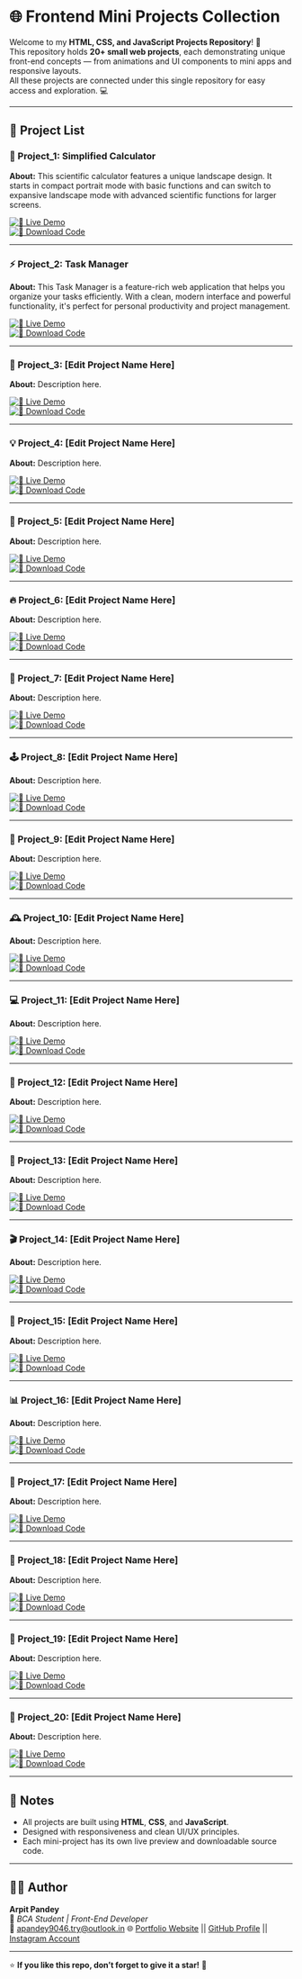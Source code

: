 # 🌐 Frontend Mini Projects Collection  

Welcome to my **HTML, CSS, and JavaScript Projects Repository**! 🚀  
This repository holds **20+ small web projects**, each demonstrating unique front-end concepts — from animations and UI components to mini apps and responsive layouts.  
All these projects are connected under this single repository for easy access and exploration. 💻  

---

## 📁 Project List  

### 🧩 Project_1: Simplified Calculator
**About:** This scientific calculator features a unique landscape design. It starts in compact portrait mode with basic functions and can switch to expansive landscape mode with advanced scientific functions for larger screens.  

[![🔗 Live Demo](https://img.shields.io/badge/🌍_Live_Demo-Click_Here-blue?style=for-the-badge)](https://your-live-link.com)  
[![💾 Download Code](https://img.shields.io/badge/💾_Download_Code-GitHub-darkgreen?style=for-the-badge)](https://your-code-link.com)  

---

### ⚡ Project_2: Task Manager
**About:** This Task Manager is a feature-rich web application that helps you organize your tasks efficiently. With a clean, modern interface and powerful functionality, it's perfect for personal productivity and project management.

[![🔗 Live Demo](https://img.shields.io/badge/🌍_Live_Demo-Click_Here-blue?style=for-the-badge)](https://your-live-link.com)  
[![💾 Download Code](https://img.shields.io/badge/💾_Download_Code-GitHub-darkgreen?style=for-the-badge)](https://your-code-link.com)  

---

### 🎨 Project_3: [Edit Project Name Here]
**About:** Description here.  

[![🔗 Live Demo](https://img.shields.io/badge/🌍_Live_Demo-Click_Here-blue?style=for-the-badge)](https://your-live-link.com)  
[![💾 Download Code](https://img.shields.io/badge/💾_Download_Code-GitHub-darkgreen?style=for-the-badge)](https://your-code-link.com)  

---

### 💡 Project_4: [Edit Project Name Here]
**About:** Description here.  

[![🔗 Live Demo](https://img.shields.io/badge/🌍_Live_Demo-Click_Here-blue?style=for-the-badge)](https://your-live-link.com)  
[![💾 Download Code](https://img.shields.io/badge/💾_Download_Code-GitHub-darkgreen?style=for-the-badge)](https://your-code-link.com)  

---

### 🧠 Project_5: [Edit Project Name Here]
**About:** Description here.  

[![🔗 Live Demo](https://img.shields.io/badge/🌍_Live_Demo-Click_Here-blue?style=for-the-badge)](https://your-live-link.com)  
[![💾 Download Code](https://img.shields.io/badge/💾_Download_Code-GitHub-darkgreen?style=for-the-badge)](https://your-code-link.com)  

---

### 🔥 Project_6: [Edit Project Name Here]
**About:** Description here.  

[![🔗 Live Demo](https://img.shields.io/badge/🌍_Live_Demo-Click_Here-blue?style=for-the-badge)](https://your-live-link.com)  
[![💾 Download Code](https://img.shields.io/badge/💾_Download_Code-GitHub-darkgreen?style=for-the-badge)](https://your-code-link.com)  

---

### 📱 Project_7: [Edit Project Name Here]
**About:** Description here.  

[![🔗 Live Demo](https://img.shields.io/badge/🌍_Live_Demo-Click_Here-blue?style=for-the-badge)](https://your-live-link.com)  
[![💾 Download Code](https://img.shields.io/badge/💾_Download_Code-GitHub-darkgreen?style=for-the-badge)](https://your-code-link.com)  

---

### 🕹️ Project_8: [Edit Project Name Here]
**About:** Description here.  

[![🔗 Live Demo](https://img.shields.io/badge/🌍_Live_Demo-Click_Here-blue?style=for-the-badge)](https://your-live-link.com)  
[![💾 Download Code](https://img.shields.io/badge/💾_Download_Code-GitHub-darkgreen?style=for-the-badge)](https://your-code-link.com)  

---

### 🧭 Project_9: [Edit Project Name Here]
**About:** Description here.  

[![🔗 Live Demo](https://img.shields.io/badge/🌍_Live_Demo-Click_Here-blue?style=for-the-badge)](https://your-live-link.com)  
[![💾 Download Code](https://img.shields.io/badge/💾_Download_Code-GitHub-darkgreen?style=for-the-badge)](https://your-code-link.com)  

---

### 🕰️ Project_10: [Edit Project Name Here]
**About:** Description here.  

[![🔗 Live Demo](https://img.shields.io/badge/🌍_Live_Demo-Click_Here-blue?style=for-the-badge)](https://your-live-link.com)  
[![💾 Download Code](https://img.shields.io/badge/💾_Download_Code-GitHub-darkgreen?style=for-the-badge)](https://your-code-link.com)  

---

### 💻 Project_11: [Edit Project Name Here]
**About:** Description here.  

[![🔗 Live Demo](https://img.shields.io/badge/🌍_Live_Demo-Click_Here-blue?style=for-the-badge)](https://your-live-link.com)  
[![💾 Download Code](https://img.shields.io/badge/💾_Download_Code-GitHub-darkgreen?style=for-the-badge)](https://your-code-link.com)  

---

### 🌟 Project_12: [Edit Project Name Here]
**About:** Description here.  

[![🔗 Live Demo](https://img.shields.io/badge/🌍_Live_Demo-Click_Here-blue?style=for-the-badge)](https://your-live-link.com)  
[![💾 Download Code](https://img.shields.io/badge/💾_Download_Code-GitHub-darkgreen?style=for-the-badge)](https://your-code-link.com)  

---

### 🧾 Project_13: [Edit Project Name Here]
**About:** Description here.  

[![🔗 Live Demo](https://img.shields.io/badge/🌍_Live_Demo-Click_Here-blue?style=for-the-badge)](https://your-live-link.com)  
[![💾 Download Code](https://img.shields.io/badge/💾_Download_Code-GitHub-darkgreen?style=for-the-badge)](https://your-code-link.com)  

---

### 🎬 Project_14: [Edit Project Name Here]
**About:** Description here.  

[![🔗 Live Demo](https://img.shields.io/badge/🌍_Live_Demo-Click_Here-blue?style=for-the-badge)](https://your-live-link.com)  
[![💾 Download Code](https://img.shields.io/badge/💾_Download_Code-GitHub-darkgreen?style=for-the-badge)](https://your-code-link.com)  

---

### 🧮 Project_15: [Edit Project Name Here]
**About:** Description here.  

[![🔗 Live Demo](https://img.shields.io/badge/🌍_Live_Demo-Click_Here-blue?style=for-the-badge)](https://your-live-link.com)  
[![💾 Download Code](https://img.shields.io/badge/💾_Download_Code-GitHub-darkgreen?style=for-the-badge)](https://your-code-link.com)  

---

### 📊 Project_16: [Edit Project Name Here]
**About:** Description here.  

[![🔗 Live Demo](https://img.shields.io/badge/🌍_Live_Demo-Click_Here-blue?style=for-the-badge)](https://your-live-link.com)  
[![💾 Download Code](https://img.shields.io/badge/💾_Download_Code-GitHub-darkgreen?style=for-the-badge)](https://your-code-link.com)  

---

### 🎯 Project_17: [Edit Project Name Here]
**About:** Description here.  

[![🔗 Live Demo](https://img.shields.io/badge/🌍_Live_Demo-Click_Here-blue?style=for-the-badge)](https://your-live-link.com)  
[![💾 Download Code](https://img.shields.io/badge/💾_Download_Code-GitHub-darkgreen?style=for-the-badge)](https://your-code-link.com)  

---

### 🛒 Project_18: [Edit Project Name Here]
**About:** Description here.  

[![🔗 Live Demo](https://img.shields.io/badge/🌍_Live_Demo-Click_Here-blue?style=for-the-badge)](https://your-live-link.com)  
[![💾 Download Code](https://img.shields.io/badge/💾_Download_Code-GitHub-darkgreen?style=for-the-badge)](https://your-code-link.com)  

---

### 🧰 Project_19: [Edit Project Name Here]
**About:** Description here.  

[![🔗 Live Demo](https://img.shields.io/badge/🌍_Live_Demo-Click_Here-blue?style=for-the-badge)](https://your-live-link.com)  
[![💾 Download Code](https://img.shields.io/badge/💾_Download_Code-GitHub-darkgreen?style=for-the-badge)](https://your-code-link.com)  

---

### 🚀 Project_20: [Edit Project Name Here]
**About:** Description here.  

[![🔗 Live Demo](https://img.shields.io/badge/🌍_Live_Demo-Click_Here-blue?style=for-the-badge)](https://your-live-link.com)  
[![💾 Download Code](https://img.shields.io/badge/💾_Download_Code-GitHub-darkgreen?style=for-the-badge)](https://your-code-link.com)  

---

## 🧾 Notes  
- All projects are built using **HTML**, **CSS**, and **JavaScript**.  
- Designed with responsiveness and clean UI/UX principles.  
- Each mini-project has its own live preview and downloadable source code.  

---

## 🧑‍💻 Author  
**Arpit Pandey**  
💼 *BCA Student | Front-End Developer*  
📧 apandey9046.try@outlook.in 
🌐 [Portfolio Website](https://portfolio-roan-kappa-xiiw7bywn4.vercel.app/) ||
 [GitHub Profile](https://github.com/apandey9046)  || [Instagram Account](https://www.instagram.com/juss.erty)

---

⭐ **If you like this repo, don’t forget to give it a star!** 🌟  
